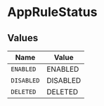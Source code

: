 # AppRuleStatus


## Values

| Name       | Value      |
| ---------- | ---------- |
| `ENABLED`  | ENABLED    |
| `DISABLED` | DISABLED   |
| `DELETED`  | DELETED    |